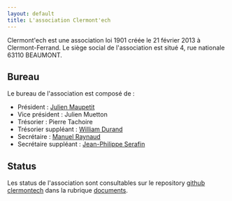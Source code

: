 ```yaml
---
layout: default
title: L'association Clermont'ech
---
```


Clermont'ech est une association loi 1901 créée le 21 février 2013 à Clermont-Ferrand. Le siège social de l'association est situé 4, rue nationale 63110 BEAUMONT.

## Bureau

Le bureau de l'association est composé de :

* Président : [Julien Maupetit](http://julien.maupetit.me)
* Vice président : Julien Muetton
* Trésorier : Pierre Tachoire
* Trésorier suppléant : [William Durand](http://williamdurand.fr)
* Secrétaire : [Manuel Raynaud](http://www.manuel-raynaud.com)
* Secrétaire suppléant : [Jean-Philippe Serafin](http://jeanphix.me/)

## Status

Les status de l'association sont consultables sur le repository [github clermontech](https://github.com/clermontech/) dans la rubrique [documents](https://github.com/clermontech/documents/blob/master/Statuts_Clermontech.md).
